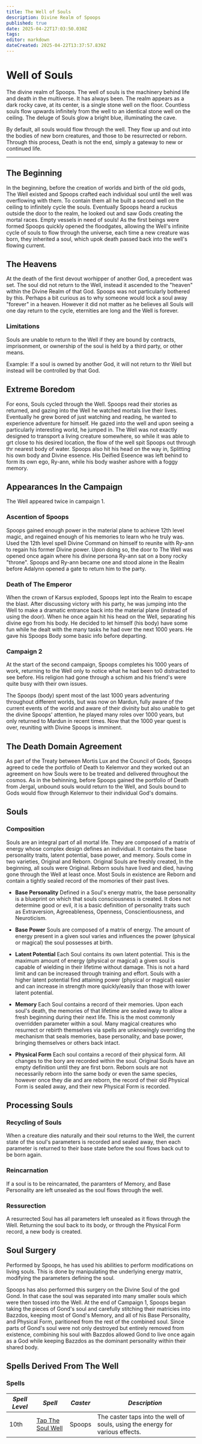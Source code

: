 ```yaml
---
title: The Well of Souls
description: Divine Realm of Spoops
published: true
date: 2025-04-22T17:03:50.030Z
tags: 
editor: markdown
dateCreated: 2025-04-22T13:37:57.839Z
---
```


# Well of Souls

The divine realm of Spoops. The well of souls is the machinery behind life and death in the multiverse. It has always been. The realm appears as a dark rocky cave, at its center, is a single stone well on the floor. Countless souls flow upwards infinitely from the well to an identical stone well on the ceiling. The deluge of Souls glow a bright blue, illuminating the cave. 

By default, all souls would flow through the well. They flow up and out into the bodies of new born creatures, and those to be resurrected or reborn. Through this process, Death is not the end, simply a gateway to new or continued life. 



---

## The Beginning
In the beginning, before the creation of worlds and birth of the old gods, The Well existed and Spoops crafted each individual soul until the well was overflowing with them. To contain them all he built a second well on the ceiling to infinitely cycle the souls. Eventually Spoops heard a ruckus outside the door to the realm, he looked out and saw Gods creating the mortal races. Empty vessels in need of souls! As the first beings were formed Spoops quickly opened the floodgates, allowing the Well's infinite cycle of souls to flow through the universe, each time a new creature was born, they inherited a soul, which upok death passed back into the well's flowing current.

## The Heavens
At the death of the first devout worhipper of another God, a precedent was set. The soul did not return to the Well, instead it ascended to the "heaven" within the Divine Realm of that God. Spoops was not particularly bothered by this. Perhaps a bit curious as to why someone would lock a soul away "forever" in a heaven. However it did not matter as he believes all Souls will one day return to the cycle, eternities are long and the Well is forever.

### Limitations
Souls are unable to return to the Well if they are bound by contracts, imprisonment, or ownership of the soul is held by a third party, or other means.

Example: If a soul is owned by another God, it will not return to thr Well but instead will be controlled by that God.

## Extreme Boredom
For eons, Souls cycled through the Well. Spoops read their stories as returned, and gazing into the Well he watched mortals live their lives. Eventually he grew bored of just watching and reading, he wanted to experience adventure for himself. He gazed into the well and upon seeing a particularly interesting world, he jumped in. The Well was not exactly designed to transport a living creature somewhere, so while it was able to grt close to his desired location, the flow of the well spit Spoops out through thr nearest body of water. Spoops also hit his head on the way in, Splitting his own body and Divine essence. His Deified Eseence was left behind to form its own ego, Ry-ann, while his body washer ashore with a foggy memory. 


## Appearances In the Campaign

The Well appeared twice in campaign 1. 

### Ascention of Spoops
Spoops gained enough power in the material plane to achieve 12th level magic, and regained enough of his memories to learn who he truly was. Used the 12th level spell Divine Command on himself to reunite with Ry-ann to regain his former Divine power. Upon doing so, the door to The Well was opened once again where his divine persona Ry-ann sat on a bony rocky "throne". Spoops and Ry-ann became one and stood alone in the Realm before Adalynn opened a gate to return him to the party.

### Death of The Emperor
When the crown of Karsus exploded, Spoops lept into the Realm to escape the blast. After discussing victory with his party, he was jumping into the Well to make a dramatic entrance back into the material plane (instead of using the door). When he once again hit his head on the Well, separating his divine ego from his body. He decided to let himself (his body) have some fun while he dealt with the many tasks he had over the next 1000 years. He gave his Spoops Body some basic info before departing. 


### Campaign 2
At the start of the second campaign, Spoops completes his 1000 years of work, returning to the Well only to notice what he had been to0 distracted to see before. His religion had gone through a schism and his friend's were quite busy with their own issues.

The Spoops (body) spent most of the last 1000 years adventuring throughout different worlds, but was now on Mardun, fully aware of the current events of the world and aware of their divinity but also unable to get the divine Spoops' attention, he played many roles over 1000 years, but only returned to Mardun in recent times. Now that the 1000 year quest is over, reuniting with Divine Spoops is imminent.


## The Death Domain Agreement
As part of the Treaty between Mortis Lux and the Council of Gods, Spoops agreed to cede the portfolio of Death to Kelemvor and they worked out an agreement on how Souls were to be treated and delivered throughout the cosmos. As in the behinning, before Spoops gained the portfolio of Death from Jergal, unbound souls would return to the Well, and Souls bound to Gods would flow through Kelemvor to their individual God's domains.


## Souls

### Composition
Souls are an integral part of all mortal life. They are composed of a matrix of energy whose complex design defines an individual. It contains the base personality traits, latent potential, base power, and memory. Souls come in two varieties, Original and Reborn. Original Souls are freshly created, In the beginning, all souls were Original. Reborn souls have lived and died, having gone through the Well at least once. Most Souls in existence are Reborn and contain a tightly sealed record of the momories of their past lives. 

- **Base Personality**
Defined in a Soul's energy matrix, the base personality is a blueprint on which that souls consciousness is created. It does not determine good or evil, it is a basic definition of personality traits such as Extraversion, Agreeableness, Openness, Conscientiousness, and Neuroticism.

- **Base Power**
Souls are composed of a matrix of energy. The amount of energy present in a given soul varies and influences the power (physical or magical) the soul possesses at birth.

- **Latent Potential**
Each Soul contains its own latent potential. This is the maximum amount of energy (physical or magical) a given soul is capable of wielding in their lifetime without damage. This is not a hard limit and can be increased through training and effort. Souls with a higher latent potential find attaining power (physical or magical) easier and can increase in strength more quickly/easily than those with lower latent potential. 

- **Memory**
Each Soul contains a record of their memories. Upon each soul's death, the memories of that lifetime are sealed away to allow a fresh beginning during their next life. This is the most commonly overridden parameter within a soul. Many magical creatures who resurrect or rebirth themselves via spells are unknowingly overriding the mechanism that seals memories, base personality, and base power, bringing themselves or others back intact.

- **Physical Form**
Each soul contains a record of their physical form. All changes to the bory are recorded within the soul. Original Souls have an empty definition until they are first born. Reborn souls are not necessarily reborn into the same body or even the same species, however once they die and are reborn, the record of their old Physical Form is sealed away, and their new Physical Form is recorded.


## Processing Souls

### Recycling of Souls
When a creature dies naturally and their soul returns to the Well, the current state of the soul's parameters is recorded and sealed away, then each parameter is returned to their base state before the soul flows back out to be born again.

### Reincarnation
If a soul is to be reincarnated, the paramters of Memory, and Base Personality are left unsealed as the soul flows through the well. 

### Ressurection
A resurrected Soul has all parameters left unsealed as it flows through the Well. Returning the soul back to its body, or through the Physical Form record, a new body is created.


## Soul Surgery
Performed by Spoops, he has used his abilities to perform modifications on living souls. This is done by manipulating the underlying energy matrix, modifying the parameters defining the soul. 

Spoops has also performed this surgery on the Divine Soul of the god Gond. In that case the soul was separated into many smaller souls which were then tossed into the Well. At the end of Campaign 1, Spoops began taking the pieces of Gond's soul and carefully stitching their matricies into Bazzdos, keeping most of Gond's Memory, and all of his Base Personality, and Physical Form, paritioned from the rest of the combined soul. Since parts of Gond's soul were not only destroyed but entirely removed from existence, combining his soul with Bazzdos allowed Gond to live once again as a God while keeping Bazzdos as the dominant personality within their shared body. 




## Spells Derived From The Well

### Spells

| **_Spell Level_** | **_Spell_** | **_Caster_** | **_Description_** |
|------------------|--------------|--------------|-------------------|
| 10th | [Tap The Soul Well](/Spells/Tap-The-Soul-Well) | Spoops | The caster taps into the well of souls, using the energy for various effects. |



